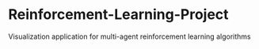 # Reinforcement-Learning-Project
Visualization application for multi-agent reinforcement learning algorithms
